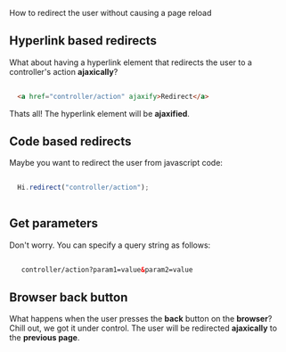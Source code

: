 <!--topic description-->
<description>How to redirect the user without causing a page reload</description>

## Hyperlink based redirects
What about having a hyperlink element that redirects the user to a controller's action __ajaxically__?

```html
    
  <a href="controller/action" ajaxify>Redirect</a>

```
Thats all! The hyperlink element will be __ajaxified__.


## Code based redirects
Maybe you want to redirect the user from javascript code:

```js
    
  Hi.redirect("controller/action");
    
```

## Get parameters
Don't worry. You can specify a query string as follows:

```xml
   
   controller/action?param1=value&param2=value

```

## Browser back button
What happens when the user presses the __back__ button on the __browser__?<br>
Chill out, we got it under control. The user will be redirected __ajaxically__ to the __previous page__.



